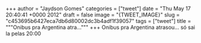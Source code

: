 
+++
author = "Jaydson Gomes"
categories = ["tweet"]
date = "Thu May 17 20:40:41 +0000 2012"
draft = false
image = "{TWEET_IMAGE}"
slug = "c453695b6427eca7db6d80002dc3b4adf1f39057"
tags = ["tweet"]
title = """Onibus pra Argentina atra..."""
+++
Onibus pra Argentina atrasou... só sai la pelas 20:00
